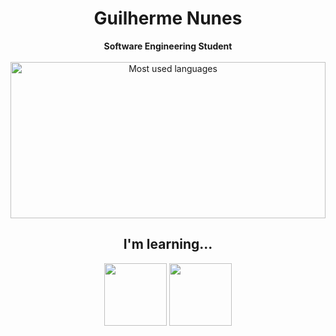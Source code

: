 <h1 align="center"> Guilherme Nunes</h1>
<div align="center">
<b>Software Engineering Student</b>
<br>
<br>
<div>
   <img loading="lazy" height="250em" src="https://github-readme-stats.vercel.app/api/top-langs/?username=Guisnu&layout=compact&langs_count=7&theme=transparent&title_color=4a86d1"  alt="Most used languages" width=100%> 
</div>

<h2> I'm learning...</h2>

<section>
   <img src="https://i.imgur.com/p2yQhbh.png" width="100" height="100" />
   <img src="https://i.imgur.com/lumOH1O.png"  width="100" height="100" style=border-radius: 10;/>
</section>


